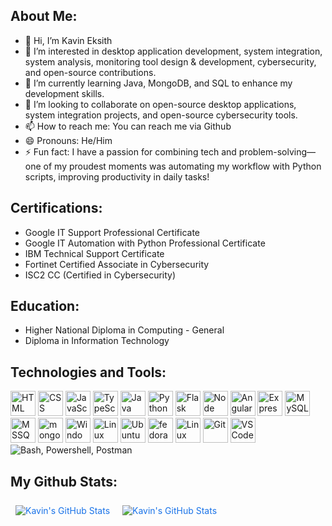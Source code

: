 ## About Me:
- 👋 Hi, I’m Kavin Eksith
- 👀 I’m interested in desktop application development, system integration, system analysis, monitoring tool design & development, cybersecurity, and open-source contributions.
- 🌱 I’m currently learning Java, MongoDB, and SQL to enhance my development skills.
- 💞️ I’m looking to collaborate on open-source desktop applications, system integration projects, and open-source cybersecurity tools.
- 📫 How to reach me: You can reach me via Github
- 😄 Pronouns: He/Him
- ⚡ Fun fact: I have a passion for combining tech and problem-solving—one of my proudest moments was automating my workflow with Python scripts, improving productivity in daily tasks!
  
## Certifications:
- Google IT Support Professional Certificate
- Google IT Automation with Python Professional Certificate
- IBM Technical Support Certificate
- Fortinet Certified Associate in Cybersecurity
- ISC2 CC (Certified in Cybersecurity)

## Education:
- Higher National Diploma in Computing - General
- Diploma in Information Technology

## Technologies and Tools:
<p align="left">
<img src="https://user-images.githubusercontent.com/25181517/192158954-f88b5814-d510-4564-b285-dff7d6400dad.png" alt="HTML" width="40" height="40"/>
<img src="https://user-images.githubusercontent.com/25181517/183898674-75a4a1b1-f960-4ea9-abcb-637170a00a75.png" alt="CSS" width="40" height="40"/>
<img src="https://user-images.githubusercontent.com/25181517/117447155-6a868a00-af3d-11eb-9cfe-245df15c9f3f.png" alt="JavaScript" width="40" height="40"/>
<img src="https://user-images.githubusercontent.com/25181517/183890598-19a0ac2d-e88a-4005-a8df-1ee36782fde1.png" alt="TypeScript" width="40" height="40"/>
<img src="https://user-images.githubusercontent.com/25181517/117201156-9a724800-adec-11eb-9a9d-3cd0f67da4bc.png" alt="Java" width="40" height="40"/>
<img src="https://user-images.githubusercontent.com/25181517/183423507-c056a6f9-1ba8-4312-a350-19bcbc5a8697.png" alt="Python" width="40" height="40"/>
  <img src="https://user-images.githubusercontent.com/25181517/183423775-2276e25d-d43d-4e58-890b-edbc88e915f7.png" alt="Flask" width="40" height="40"/>
<img src="https://user-images.githubusercontent.com/25181517/183568594-85e280a7-0d7e-4d1a-9028-c8c2209e073c.png" alt="Node JS" width="40" height="40"/>
<img src="https://user-images.githubusercontent.com/25181517/183890595-779a7e64-3f43-4634-bad2-eceef4e80268.png" alt="Angular" width="40" height="40"/>
<img src="https://user-images.githubusercontent.com/25181517/183859966-a3462d8d-1bc7-4880-b353-e2cbed900ed6.png" alt="Express" width="40" height="40"/>
<img src="https://user-images.githubusercontent.com/25181517/183896128-ec99105a-ec1a-4d85-b08b-1aa1620b2046.png" alt="MySQL" width="40" height="40"/>
<img src="https://github.com/marwin1991/profile-technology-icons/assets/19180175/3b371807-db7c-45b4-8720-c0cfc901680a" alt="MSSQL" width="40" height="40"/>
<img src="https://user-images.githubusercontent.com/25181517/182884177-d48a8579-2cd0-447a-b9a6-ffc7cb02560e.png" alt="mongoDB" width="40" height="40"/>
<img src="https://user-images.githubusercontent.com/25181517/186884150-05e9ff6d-340e-4802-9533-2c3f02363ee3.png" alt="Windows" width="40" height="40"/>
<img src="https://github.com/marwin1991/profile-technology-icons/assets/76662862/2481dc48-be6b-4ebb-9e8c-3b957efe69fa" alt="Linux" width="40" height="40"/>
<img src="https://user-images.githubusercontent.com/25181517/186884153-99edc188-e4aa-4c84-91b0-e2df260ebc33.png" alt="Ubuntu" width="40" height="40"/>
<img src="https://user-images.githubusercontent.com/25181517/186885787-4011a347-1f68-472c-bf8b-31ed1bb4f8ce.png" alt="fedora" width="40" height="40"/>
<img src="https://user-images.githubusercontent.com/25181517/186884159-4b5e122b-95de-4a32-b10b-7f6fdffa4c5a.png" alt="Linux Mint" width="40" height="40"/>
<img src="https://user-images.githubusercontent.com/25181517/192108372-f71d70ac-7ae6-4c0d-8395-51d8870c2ef0.png" alt="Git" width="40" height="40"/>
<img src="https://user-images.githubusercontent.com/25181517/192108891-d86b6220-e232-423a-bf5f-90903e6887c3.png" alt="VS Code" width="40" height="40"/>
<img src="https://skillicons.dev/icons?i=bash,powershell,postman" alt="Bash, Powershell, Postman"/>
</p>

## My Github Stats:
<!-- GitHub Stats by github-readme-stats.vercel.app -->

<a href="https://github.com/kavineksith" style="color: #1a73e8; text-decoration: none;">
  <img align="top" style="margin:0.5rem" src="https://github-readme-stats.vercel.app/api/top-langs/?username=kavineksith&title_color=1a73e8&text_color=000000&icon_color=4AB197&bg_color=ffffff&hide=html,css" alt="Kavin's GitHub Stats" />
</a>

<a href="https://github.com/kavineksith" style="color: #1a73e8; text-decoration: none;">
  <img align="top" style="margin:0.5rem" src="https://github-readme-stats.vercel.app/api?username=kavineksith&show_icons=true&count_private=true&title_color=1a73e8&text_color=000000&icon_color=D8BFD8&bg_color=ffffff&rank_icon=github" alt="Kavin's GitHub Stats" />
</a>

